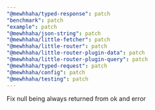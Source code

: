 ```yaml
---
"@mewhhaha/typed-response": patch
"benchmark": patch
"example": patch
"@mewhhaha/json-string": patch
"@mewhhaha/little-fetcher": patch
"@mewhhaha/little-router": patch
"@mewhhaha/little-router-plugin-data": patch
"@mewhhaha/little-router-plugin-query": patch
"@mewhhaha/typed-request": patch
"@mewhhaha/config": patch
"@mewhhaha/testing": patch
---
```


Fix null being always returned from ok and error
